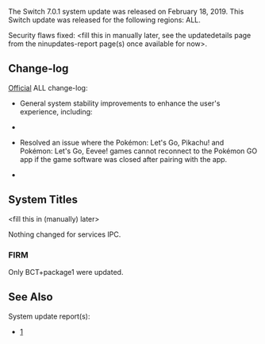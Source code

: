 The Switch 7.0.1 system update was released on February 18, 2019. This
Switch update was released for the following regions: ALL.

Security flaws fixed: \<fill this in manually later, see the
updatedetails page from the ninupdates-report page(s) once available for
now\>.

## Change-log

[Official](https://en-americas-support.nintendo.com/app/answers/detail/a_id/22525/p/897)
ALL change-log:

  - General system stability improvements to enhance the user's
    experience, including:

  - 
  - Resolved an issue where the Pokémon: Let's Go, Pikachu\! and
    Pokémon: Let's Go, Eevee\! games cannot reconnect to the Pokémon GO
    app if the game software was closed after pairing with the app.

  - 
## System Titles

\<fill this in (manually) later\>

Nothing changed for services IPC.

### FIRM

Only BCT+package1 were updated.

## See Also

System update
    report(s):

  - [1](https://yls8.mtheall.com/ninupdates/reports.php?date=02-18-19_07-05-10&sys=hac)
